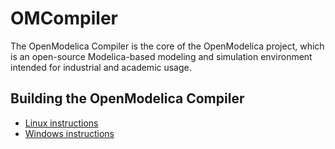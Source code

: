# OMCompiler
The OpenModelica Compiler is the core of the OpenModelica project, which is an open-source Modelica-based modeling and simulation environment intended for industrial and academic usage.

## Building the OpenModelica Compiler

* [Linux instructions](README.Linux.md)
* [Windows instructions](README-OMDev-MINGW.md)
